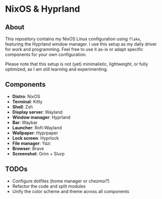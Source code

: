 
# NixOS & Hyprland

## About

This repository contains my NixOS Linux configuration using `flake`, featuring the Hyprland window manager. I use this setup as my daily driver for work and programming. Feel free to use it as-is or adapt specific components for your own configuration.

Please note that this setup is not (yet) minimalistic, lightweight, or fully optimized, as I am still learning and experimenting.

## Components

- **Distro**: NixOS
- **Terminal**: Kitty
- **Shell**: Zsh
- **Display server**: Wayland
- **Window manager**: Hyprland
- **Bar**: Waybar
- **Launcher**: Rofi-Wayland
- **Wallpaper**: Hyprpaper
- **Lock screen**: Hyprlock
- **File manager**: Yazi
- **Browser**: Brave
- **Screenshot**: Grim + Slurp 

## TODOs

- Configure dotfiles (home manager or chezmoi?)
- Refactor the code and split modules
- Unify the color scheme and theme across all components
